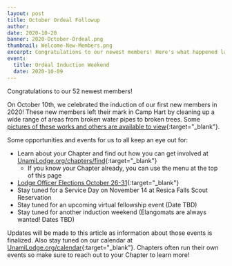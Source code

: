 ```yaml
---
layout: post
title: October Ordeal Followup
author:
date: 2020-10-20
banner: 2020-October-Ordeal.png
thumbnail: Welcome-New-Members.png
excerpt: Congratulations to our newest members! Here's what happened last weekend.
event:
  title: Ordeal Induction Weekend
  date: 2020-10-09
---
```


Congratulations to our 52 newest members!

On October 10th, we celebrated the induction of our first new members in 2020! These new members left their mark in Camp Hart by cleaning up a wide range of areas from broken water pipes to broken trees. Some [pictures of these works and others are available to view](https://flic.kr/s/aHsmRBPbgG){:target="_blank"}.

Some opportunities and events for us to all keep an eye out for:
- Learn about your Chapter and find out how you can get involved at [UnamiLodge.org/chapters/find](/chapters/find){:target="_blank"}
  - If you know your Chapter already, you can use the menu at the top of this page
- [Lodge Officer Elections October 26-31](/news/2021-Officer-Elections){:target="_blank"}
- Stay tuned for a Service Day on November 14 at Resica Falls Scout Reservation
- Stay tuned for an upcoming virtual fellowship event (Date TBD)
- Stay tuned for another induction weekend (Elangomats are always wanted! Dates TBD)

Updates will be made to this article as information about those events is finalized. Also stay tuned on our calendar at [UnamiLodge.org/calendar](/calendar){:target="_blank"}. Chapters often run their own events so make sure to reach out to your Chapter to learn more!
